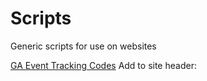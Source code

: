 # Scripts
Generic scripts for use on websites

[GA Event Tracking Codes](https://sugarprojects.github.io/SugarProjectsScripts/)
Add to site header: <script type="text/javascript" async src="https://sugarprojects.github.io/SugarProjectsScripts/gaeventtracking.min.js"></script>
